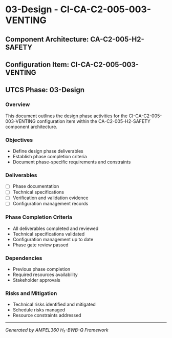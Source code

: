 # 03-Design - CI-CA-C2-005-003-VENTING

## Component Architecture: CA-C2-005-H2-SAFETY
## Configuration Item: CI-CA-C2-005-003-VENTING
## UTCS Phase: 03-Design

### Overview
This document outlines the design phase activities for the CI-CA-C2-005-003-VENTING configuration item within the CA-C2-005-H2-SAFETY component architecture.

### Objectives
- Define design phase deliverables
- Establish phase completion criteria
- Document phase-specific requirements and constraints

### Deliverables
- [ ] Phase documentation
- [ ] Technical specifications
- [ ] Verification and validation evidence
- [ ] Configuration management records

### Phase Completion Criteria
- All deliverables completed and reviewed
- Technical specifications validated
- Configuration management up to date
- Phase gate review passed

### Dependencies
- Previous phase completion
- Required resources availability
- Stakeholder approvals

### Risks and Mitigation
- Technical risks identified and mitigated
- Schedule risks managed
- Resource constraints addressed

---
*Generated by AMPEL360 H₂-BWB-Q Framework*
